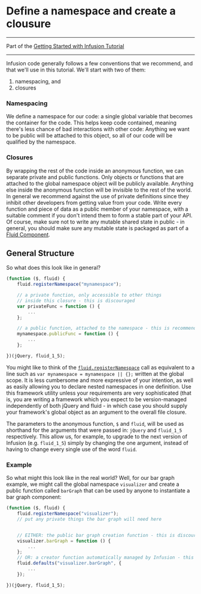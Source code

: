 # Define a namespace and create a clousure #

---
Part of the [Getting Started with Infusion Tutorial](GettingStartedWithInfusion.md)

---

Infusion code generally follows a few conventions that we recommend, and that we'll use in this tutorial. We'll start with two of them:

1. namespacing, and
2. closures

### Namespacing ###

We define a namespace for our code: a single global variable that becomes the container for the code. This helps keep code contained, meaning there's less chance of bad interactions with other code: Anything we want to be public will be attached to this object, so all of our code will be qualified by the namespace.

### Closures ###

By wrapping the rest of the code inside an anonymous function, we can separate private and public functions. Only objects or functions that are attached to the global namespace object will be publicly available. Anything else inside the anonymous function will be invisible to the rest of the world. In general we recommend against the use of private definitions since they inhibit other developers from getting value from your code. Write every function and piece of data as a public member of your namespace, with a suitable comment if you don't intend them to form a stable part of your API. Of course, make sure not to write any mutable shared state in public - in general, you should make sure any mutable state is packaged as part of a [Fluid Component](BasicComponentCreation-LittleComponents.md).

## General Structure ##

So what does this look like in general?

```javascript
(function ($, fluid) {
    fluid.registerNamespace("mynamespace");

    // a private function, only accessible to other things
    // inside this closure - this is discouraged
    var privateFunc = function () {
        ...
    };

    // a public function, attached to the namespace - this is recommended
    mynamespace.publicFunc = function () {
        ...
    };

})(jQuery, fluid_1_5);
```

You might like to think of the [`fluid.registerNamespace`](https://github.com/fluid-project/infusion/blob/infusion-1.5/src/framework/core/js/Fluid.js#L957-L966) call as equivalent to a line such as `var mynamespace = mynamespace || {};` written at the global scope. It is less cumbersome and more expressive of your intention, as well as easily allowing you to declare nested namespaces in one definition. Use this framework utility unless your requirements are very sophisticated (that is, you are writing a framework which you expect to be version-managed independently of both jQuery and fluid - in which case you should supply your framework's global object as an argument to the overall file closure.

The parameters to the anonymous function, `$` and `fluid`, will be used as shorthand for the arguments that were passed in: `jQuery` and `fluid_1_5` respectively. This allow us, for example, to upgrade to the next version of Infusion (e.g. `fluid_1_5`) simply by changing the one argument, instead of having to change every single use of the word `fluid`.

### Example ###

So what might this look like in the real world? Well, for our bar graph example, we might call the global namespace `visualizer` and create a public function called `barGraph` that can be used by anyone to instantiate a bar graph component:

```javascript
(function ($, fluid) {
    fluid.registerNamespace("visualizer");
    // put any private things the bar graph will need here


    // EITHER: the public bar graph creation function - this is discouraged
    visualizer.barGraph = function () {
        ...
    };
    // OR: a creator function automatically managed by Infusion - this is recommended
    fluid.defaults("visualizer.barGraph", {
        ...
    });

})(jQuery, fluid_1_5);
```
